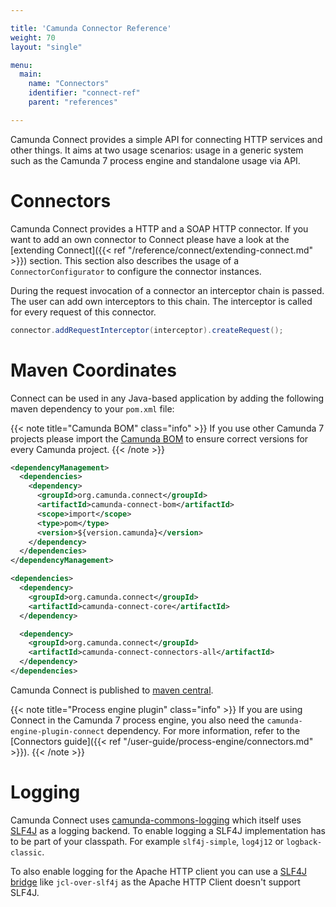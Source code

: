 ```yaml
---

title: 'Camunda Connector Reference'
weight: 70
layout: "single"

menu:
  main:
    name: "Connectors"
    identifier: "connect-ref"
    parent: "references"

---
```


Camunda Connect provides a simple API for connecting HTTP services and other
things. It aims at two usage scenarios: usage in a generic system such as the
Camunda 7 process engine and standalone usage via API.

# Connectors

Camunda Connect provides a HTTP and a SOAP HTTP connector. If you want to
add an own connector to Connect please have a look at the [extending Connect]({{< ref "/reference/connect/extending-connect.md" >}})
section. This section also describes the usage of a `ConnectorConfigurator` to
configure the connector instances.

During the request invocation of a connector an interceptor chain is passed.
The user can add own interceptors to this chain. The interceptor is called for
every request of this connector.

```java
connector.addRequestInterceptor(interceptor).createRequest();
```

# Maven Coordinates

Connect can be used in any Java-based application by adding the following maven
dependency to your `pom.xml` file:

{{< note title="Camunda BOM" class="info" >}}
If you use other Camunda 7 projects please import the
[Camunda BOM](/get-started/apache-maven/)
to ensure correct versions for every Camunda project.
{{< /note >}}

```xml
<dependencyManagement>
  <dependencies>
    <dependency>
      <groupId>org.camunda.connect</groupId>
      <artifactId>camunda-connect-bom</artifactId>
      <scope>import</scope>
      <type>pom</type>
      <version>${version.camunda}</version>
    </dependency>
  </dependencies>
</dependencyManagement>
```

```xml
<dependencies>
  <dependency>
    <groupId>org.camunda.connect</groupId>
    <artifactId>camunda-connect-core</artifactId>
  </dependency>

  <dependency>
    <groupId>org.camunda.connect</groupId>
    <artifactId>camunda-connect-connectors-all</artifactId>
  </dependency>
</dependencies>
```

Camunda Connect is published to [maven central](http://search.maven.org/#search%7Cga%7C1%7Ccamunda-connect).

{{< note title="Process engine plugin" class="info" >}}
If you are using Connect in the Camunda 7 process engine, you also need the `camunda-engine-plugin-connect` dependency. For more information, refer to the [Connectors guide]({{< ref "/user-guide/process-engine/connectors.md" >}}).
{{< /note >}}

# Logging

Camunda Connect uses [camunda-commons-logging](https://github.com/camunda/camunda-bpm-platform/tree/master/commons/logging) which itself uses [SLF4J](http://slf4j.org) as
a logging backend. To enable logging a SLF4J implementation has to be part of
your classpath. For example `slf4j-simple`, `log4j12` or `logback-classic`.

To also enable logging for the Apache HTTP client you can use a [SLF4J
bridge](http://www.slf4j.org/legacy.html) like `jcl-over-slf4j` as the Apache HTTP Client doesn't support
SLF4J.

